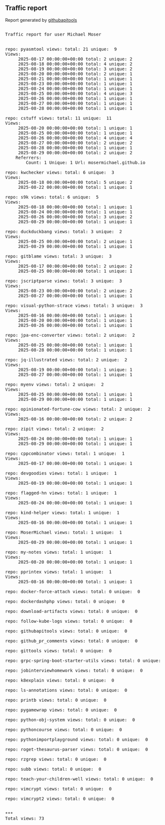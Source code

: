 <h2> Traffic report </h2>

Report generated by <a href="https://github.com/MoserMichael/githubapitools">githubapitools</a>

<pre>

Traffic report for user Michael Moser


repo: pyasmtool views: total: 21 unique:  9
Views:
	 2025-08-17 00:00:00+00:00 total: 2 unique: 2
	 2025-08-18 00:00:00+00:00 total: 4 unique: 2
	 2025-08-19 00:00:00+00:00 total: 3 unique: 2
	 2025-08-20 00:00:00+00:00 total: 2 unique: 1
	 2025-08-21 00:00:00+00:00 total: 1 unique: 1
	 2025-08-23 00:00:00+00:00 total: 1 unique: 1
	 2025-08-24 00:00:00+00:00 total: 1 unique: 1
	 2025-08-25 00:00:00+00:00 total: 4 unique: 3
	 2025-08-26 00:00:00+00:00 total: 1 unique: 1
	 2025-08-27 00:00:00+00:00 total: 1 unique: 1
	 2025-08-28 00:00:00+00:00 total: 1 unique: 1

repo: cstuff views: total: 11 unique:  11
Views:
	 2025-08-20 00:00:00+00:00 total: 1 unique: 1
	 2025-08-25 00:00:00+00:00 total: 1 unique: 1
	 2025-08-26 00:00:00+00:00 total: 4 unique: 4
	 2025-08-27 00:00:00+00:00 total: 2 unique: 2
	 2025-08-28 00:00:00+00:00 total: 1 unique: 1
	 2025-08-29 00:00:00+00:00 total: 2 unique: 2
	Referrers:
		Count: 1 Unique: 1 Url: mosermichael.github.io

repo: kwchecker views: total: 6 unique:  3
Views:
	 2025-08-18 00:00:00+00:00 total: 5 unique: 2
	 2025-08-22 00:00:00+00:00 total: 1 unique: 1

repo: s9k views: total: 6 unique:  5
Views:
	 2025-08-18 00:00:00+00:00 total: 1 unique: 1
	 2025-08-24 00:00:00+00:00 total: 1 unique: 1
	 2025-08-26 00:00:00+00:00 total: 3 unique: 2
	 2025-08-29 00:00:00+00:00 total: 1 unique: 1

repo: duckduckbang views: total: 3 unique:  2
Views:
	 2025-08-25 00:00:00+00:00 total: 2 unique: 1
	 2025-08-29 00:00:00+00:00 total: 1 unique: 1

repo: gitblame views: total: 3 unique:  3
Views:
	 2025-08-17 00:00:00+00:00 total: 2 unique: 2
	 2025-08-25 00:00:00+00:00 total: 1 unique: 1

repo: jscriptparse views: total: 3 unique:  3
Views:
	 2025-08-23 00:00:00+00:00 total: 2 unique: 2
	 2025-08-27 00:00:00+00:00 total: 1 unique: 1

repo: visual-python-strace views: total: 3 unique:  3
Views:
	 2025-08-16 00:00:00+00:00 total: 1 unique: 1
	 2025-08-20 00:00:00+00:00 total: 1 unique: 1
	 2025-08-26 00:00:00+00:00 total: 1 unique: 1

repo: jpa-enc-converter views: total: 2 unique:  2
Views:
	 2025-08-25 00:00:00+00:00 total: 1 unique: 1
	 2025-08-28 00:00:00+00:00 total: 1 unique: 1

repo: jq-illustrated views: total: 2 unique:  2
Views:
	 2025-08-19 00:00:00+00:00 total: 1 unique: 1
	 2025-08-27 00:00:00+00:00 total: 1 unique: 1

repo: myenv views: total: 2 unique:  2
Views:
	 2025-08-25 00:00:00+00:00 total: 1 unique: 1
	 2025-08-29 00:00:00+00:00 total: 1 unique: 1

repo: opinionated-fortune-cow views: total: 2 unique:  2
Views:
	 2025-08-16 00:00:00+00:00 total: 2 unique: 2

repo: zipit views: total: 2 unique:  2
Views:
	 2025-08-24 00:00:00+00:00 total: 1 unique: 1
	 2025-08-29 00:00:00+00:00 total: 1 unique: 1

repo: cppcombinator views: total: 1 unique:  1
Views:
	 2025-08-17 00:00:00+00:00 total: 1 unique: 1

repo: devgoodies views: total: 1 unique:  1
Views:
	 2025-08-19 00:00:00+00:00 total: 1 unique: 1

repo: flagged-hn views: total: 1 unique:  1
Views:
	 2025-08-24 00:00:00+00:00 total: 1 unique: 1

repo: kind-helper views: total: 1 unique:  1
Views:
	 2025-08-16 00:00:00+00:00 total: 1 unique: 1

repo: MoserMichael views: total: 1 unique:  1
Views:
	 2025-08-29 00:00:00+00:00 total: 1 unique: 1

repo: my-notes views: total: 1 unique:  1
Views:
	 2025-08-20 00:00:00+00:00 total: 1 unique: 1

repo: pprintex views: total: 1 unique:  1
Views:
	 2025-08-16 00:00:00+00:00 total: 1 unique: 1

repo: docker-force-attach views: total: 0 unique:  0

repo: dockerdashphp views: total: 0 unique:  0

repo: download-artifacts views: total: 0 unique:  0

repo: follow-kube-logs views: total: 0 unique:  0

repo: githubapitools views: total: 0 unique:  0

repo: github_pr_comments views: total: 0 unique:  0

repo: gittools views: total: 0 unique:  0

repo: grpc-spring-boot-starter-utils views: total: 0 unique:  0

repo: jobinterviewhomework views: total: 0 unique:  0

repo: k8explain views: total: 0 unique:  0

repo: ls-annotations views: total: 0 unique:  0

repo: printb views: total: 0 unique:  0

repo: pygamewrap views: total: 0 unique:  0

repo: python-obj-system views: total: 0 unique:  0

repo: pythoncourse views: total: 0 unique:  0

repo: pythonimportplayground views: total: 0 unique:  0

repo: roget-thesaurus-parser views: total: 0 unique:  0

repo: rzgrep views: total: 0 unique:  0

repo: subb views: total: 0 unique:  0

repo: teach-your-children-well views: total: 0 unique:  0

repo: vimcrypt views: total: 0 unique:  0

repo: vimcrypt2 views: total: 0 unique:  0


***
Total views: 73
